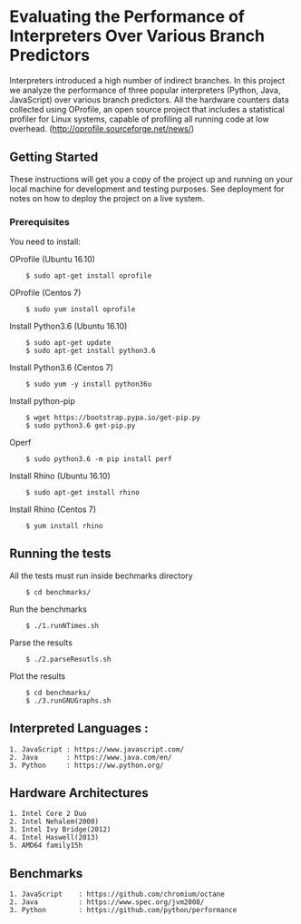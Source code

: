 # Evaluating the Performance of Interpreters Over Various Branch Predictors 

Interpreters introduced a high number of indirect branches. In this
project we analyze the performance of three popular interpreters
(Python, Java, JavaScript) over various branch predictors. All the
hardware counters data collected using OProfile, an open source
project that includes a statistical profiler for Linux systems,
capable of profiling all running code at low overhead.
(http://oprofile.sourceforge.net/news/)

## Getting Started
These instructions will get you a copy of the project up and running
on your local machine for development and testing purposes. See
deployment for notes on how to deploy the project on a live system.

### Prerequisites
You need to install:

OProfile (Ubuntu 16.10)
```
    $ sudo apt-get install oprofile
```
OProfile (Centos 7)
```
    $ sudo yum install oprofile
```
Install Python3.6 (Ubuntu 16.10)
```
    $ sudo apt-get update
    $ sudo apt-get install python3.6
```

Install Python3.6 (Centos 7)
```
    $ sudo yum -y install python36u
```

Install python-pip 
```
	$ wget https://bootstrap.pypa.io/get-pip.py
	$ sudo python3.6 get-pip.py
```

Operf
```
    $ sudo python3.6 -m pip install perf	
```
Install Rhino (Ubuntu 16.10)
```
    $ sudo apt-get install rhino
```
Install Rhino (Centos 7)
```
    $ yum install rhino
```

## Running the tests
All the tests must run inside bechmarks directory
```
    $ cd benchmarks/
```
Run the benchmarks
```
    $ ./1.runNTimes.sh
```
Parse the results
```
    $ ./2.parseResutls.sh
```
Plot the results
```
    $ cd benchmarks/
    $ ./3.runGNUGraphs.sh
```

##  Interpreted Languages :
    1. JavaScript : https://www.javascript.com/
    2. Java       : https://www.java.com/en/
    3. Python     : https://ww.python.org/	


## Hardware Architectures 
    1. Intel Core 2 Duo
    2. Intel Nehalem(2008)
    3. Intel Ivy Bridge(2012)
    4. Intel Haswell(2013)
    5. AMD64 family15h

## Benchmarks
    1. JavaScript    : https://github.com/chromium/octane
    2. Java          : https://www.spec.org/jvm2008/
    3. Python        : https://github.com/python/performance

